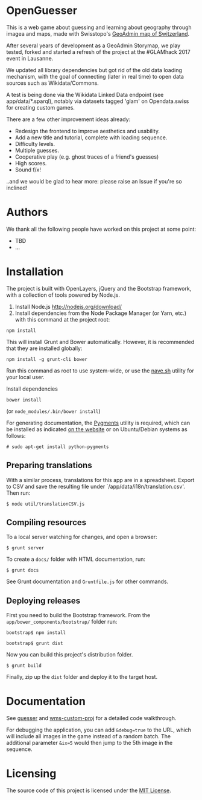 OpenGuesser
===========

This is a web game about guessing and learning about geography through imagea and maps, made with Swisstopo's [GeoAdmin map of Switzerland](https://map.geo.admin.ch).

After several years of development as a GeoAdmin Storymap, we play tested, forked and started a refresh of the project at the #GLAMhack 2017 event in Lausanne.

We updated all library dependencies but got rid of the old data loading mechanism, with the goal of connecting (later in real time) to open data sources such as Wikidata/Commons. 

A test is being done via the Wikidata Linked Data endpoint (see app/data/*.sparql), notably via datasets tagged 'glam' on Opendata.swiss for creating custom games.

There are a few other improvement ideas already:

- Redesign the frontend to improve aesthetics and usability. 
- Add a new title and tutorial, complete with loading sequence.
- Difficulty levels.
- Multiple guesses.
- Cooperative play (e.g. ghost traces of a friend's guesses)
- High scores.
- Sound f/x!

..and we would be glad to hear more: please raise an Issue if you're so inclined!

# Authors

We thank all the following people have worked on this project at some point:

- TBD
- ...

# Installation

The project is built with OpenLayers, jQuery and the Bootstrap framework, with a collection of tools powered by Node.js.

1. Install Node.js http://nodejs.org/download/
2. Install dependencies from the Node Package Manager (or Yarn, etc.) with this command at the project root:

`npm install`

This will install Grunt and Bower automatically. However, it is recommended that they are installed globally:

`npm install -g grunt-cli bower`

Run this command as root to use system-wide, or use the [nave.sh](https://github.com/isaacs/nave) utility for your local user.

Install dependencies

`bower install`

(or `node_modules/.bin/bower install`)

For generating documentation, the [Pygments](http://pygments.org/) utility is required, which can be installed as indicated [on the website](http://pygments.org/download/) or on Ubuntu/Debian systems as follows:

`# sudo apt-get install python-pygments`

## Preparing translations

With a similar process, translations for this app are in a spreadsheet. Export to CSV and save the resulting file under `/app/data/i18n/translation.csv'. Then run:

`$ node util/translationCSV.js`

## Compiling resources

To a local server watching for changes, and open a browser:

`$ grunt server`

To create a `docs/` folder with HTML documentation, run:

`$ grunt docs`

See Grunt documentation and `Gruntfile.js` for other commands.

## Deploying releases

First you need to build the Bootstrap framework. From the `app/bower_components/bootstrap/` folder run:

`bootstrap$ npm install`

`bootstrap$ grunt dist`

Now you can build this project's distribution folder.

`$ grunt build`

Finally, zip up the `dist` folder and deploy it to the target host.

# Documentation

See [guesser](app/scripts/guesser.html) and [wms-custom-proj](app/scripts/wms-custom-proj.html) for a detailed code walkthrough.

For debugging the application, you can add `&debug=true` to the URL, which will include all images in the game instead of a random batch. The additional parameter `&ix=5` would then jump to the 5th image in the sequence.

# Licensing

The source code of this project is licensed under the [MIT License](LICENSE).
